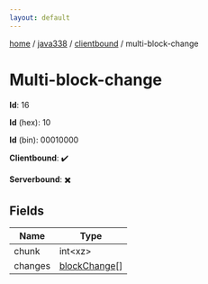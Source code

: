 ```yaml
---
layout: default
---
```


[home](/)  /  [java338](/protocol/java338)  /  [clientbound](/protocol/java338/clientbound)  /  multi-block-change

# Multi-block-change

**Id**: 16

**Id** (hex): 10

**Id** (bin): 00010000

**Clientbound**: ✔️

**Serverbound**: ✖️

## Fields

Name | Type
---|---
chunk | int&lt;xz&gt;
changes | [blockChange](/protocol/java338/types/block-change)[]

